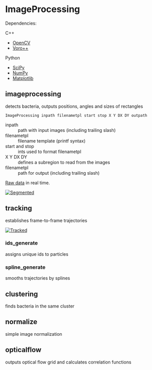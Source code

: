 # ImageProcessing

Dependencies:

C++
- [OpenCV](http://opencv.org)
- [Voro++](http://math.lbl.gov/voro++/)

Python
- [SciPy](http://www.scipy.org)
- [NumPy](http://www.numpy.org)
- [Matplotlib](http://matplotlib.org/)

## imageprocessing
detects bacteria, outputs positions, angles and sizes of rectangles

`ImageProcessing inpath filenametpl start stop X Y DX DY outpath`
<dl>
  <dt>inpath</dt>
  <dd>path with input images (including trailing slash)</dd>
  <dt>filenametpl</dt>
  <dd>filename template (printf syntax)</dd>
  <dt>start and stop</dt>
  <dd>ints used to format filenametpl</dd>
  <dt>X Y DX DY</dt>
  <dd>defines a subregion to read from the images</dd>
  <dt>filenametpl</dt>
  <dd>path for output (including trailing slash)</dd>
</dl>

[Raw data](https://www.youtube.com/watch?v=XVsikfZki0Q) in real time.

[![Segmented](http://img.youtube.com/vi/i4Po9AJZ46s/0.jpg)](https://www.youtube.com/watch?v=i4Po9AJZ46s)

## tracking
establishes frame-to-frame trajectories

[![Tracked](http://img.youtube.com/vi/vGFfmc9co-Y/0.jpg)](https://www.youtube.com/watch?v=vGFfmc9co-Y)

### ids_generate
assigns unique ids to particles

### spline_generate
smooths trajectories by splines

## clustering
finds bacteria in the same cluster

## normalize
simple image normalization

## opticalflow
outputs optical flow grid and calculates correlation functions
